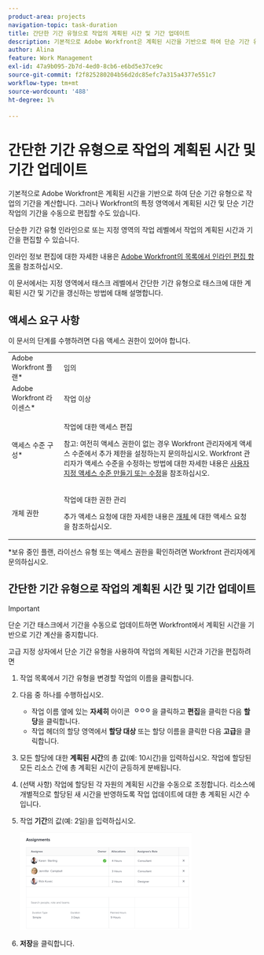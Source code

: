 ```yaml
---
product-area: projects
navigation-topic: task-duration
title: 간단한 기간 유형으로 작업의 계획된 시간 및 기간 업데이트
description: 기본적으로 Adobe Workfront은 계획된 시간을 기반으로 하여 단순 기간 유형으로 작업의 기간을 계산합니다. 그러나 Workfront의 특정 영역에서 계획된 시간 및 단순 기간 작업의 기간을 수동으로 편집할 수도 있습니다.
author: Alina
feature: Work Management
exl-id: 47a9b095-2b7d-4ed0-8cb6-e6bd5e37ce9c
source-git-commit: f2f825280204b56d2dc85efc7a315a4377e551c7
workflow-type: tm+mt
source-wordcount: '488'
ht-degree: 1%

---
```


# 간단한 기간 유형으로 작업의 계획된 시간 및 기간 업데이트

기본적으로 Adobe Workfront은 계획된 시간을 기반으로 하여 단순 기간 유형으로 작업의 기간을 계산합니다. 그러나 Workfront의 특정 영역에서 계획된 시간 및 단순 기간 작업의 기간을 수동으로 편집할 수도 있습니다.

단순한 기간 유형 인라인으로 또는 지정 영역의 작업 레벨에서 작업의 계획된 시간과 기간을 편집할 수 있습니다.

인라인 정보 편집에 대한 자세한 내용은 [Adobe Workfront의 목록에서 인라인 편집 항목](../../../workfront-basics/navigate-workfront/use-lists/inline-edit-objects.md)을 참조하십시오.

이 문서에서는 지정 영역에서 태스크 레벨에서 간단한 기간 유형으로 태스크에 대한 계획된 시간 및 기간을 갱신하는 방법에 대해 설명합니다.

## 액세스 요구 사항

이 문서의 단계를 수행하려면 다음 액세스 권한이 있어야 합니다.

<table style="table-layout:auto"> 
 <col> 
 <col> 
 <tbody> 
  <tr> 
   <td role="rowheader">Adobe Workfront 플랜*</td> 
   <td> <p>임의</p> </td> 
  </tr> 
  <tr> 
   <td role="rowheader">Adobe Workfront 라이센스*</td> 
   <td> <p>작업 이상</p> </td> 
  </tr> 
  <tr> 
   <td role="rowheader">액세스 수준 구성*</td> 
   <td> <p>작업에 대한 액세스 편집</p> <p>참고: 여전히 액세스 권한이 없는 경우 Workfront 관리자에게 액세스 수준에서 추가 제한을 설정하는지 문의하십시오. Workfront 관리자가 액세스 수준을 수정하는 방법에 대한 자세한 내용은 <a href="../../../administration-and-setup/add-users/configure-and-grant-access/create-modify-access-levels.md" class="MCXref xref">사용자 지정 액세스 수준 만들기 또는 수정</a>을 참조하십시오.</p> </td> 
  </tr> 
  <tr> 
   <td role="rowheader">개체 권한</td> 
   <td> <p>작업에 대한 권한 관리</p> <p>추가 액세스 요청에 대한 자세한 내용은 <a href="../../../workfront-basics/grant-and-request-access-to-objects/request-access.md" class="MCXref xref">개체 </a>에 대한 액세스 요청 을 참조하십시오.</p> </td> 
  </tr> 
 </tbody> 
</table>

&#42;보유 중인 플랜, 라이선스 유형 또는 액세스 권한을 확인하려면 Workfront 관리자에게 문의하십시오.

## 간단한 기간 유형으로 작업의 계획된 시간 및 기간 업데이트

>[!IMPORTANT]
>
>단순 기간 태스크에서 기간을 수동으로 업데이트하면 Workfront에서 계획된 시간을 기반으로 기간 계산을 중지합니다.

고급 지정 상자에서 단순 기간 유형을 사용하여 작업의 계획된 시간과 기간을 편집하려면

1. 작업 목록에서 기간 유형을 변경할 작업의 이름을 클릭합니다.
1. 다음 중 하나를 수행하십시오.

   * 작업 이름 옆에 있는 **자세히** 아이콘 ![](assets/qs-more-icon-on-an-object.png)을 클릭하고 **편집**&#x200B;을 클릭한 다음 **할당**&#x200B;을 클릭합니다.
   * 작업 헤더의 할당 영역에서 **할당 대상** 또는 할당 이름을 클릭한 다음 **고급**&#x200B;을 클릭합니다.

1. 모든 할당에 대한 **계획된 시간**&#x200B;의 총 값(예: 10시간)을 입력하십시오. 작업에 할당된 모든 리소스 간에 총 계획된 시간이 균등하게 분배됩니다.
1. (선택 사항) 작업에 할당된 각 자원의 계획된 시간을 수동으로 조정합니다. 리소스에 개별적으로 할당된 새 시간을 반영하도록 작업 업데이트에 대한 총 계획된 시간 수입니다.
1. 작업 **기간**&#x200B;의 값(예: 2일)을 입력하십시오.

   ![](assets/advanced-assignments-simple-duration-multiple-resources-nwe-350x198.png)

1. **저장**&#x200B;을 클릭합니다.

